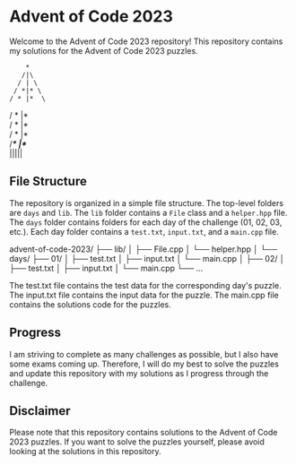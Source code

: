 # Advent of Code 2023

Welcome to the Advent of Code 2023 repository! This repository contains my solutions for the Advent of Code 2023 puzzles. 

        *
       /|\
      / | \
     / *|* \
    / * |*  \
   /  * |*   \
  /   * |*    \
 /    * |*     \
/_____* |*_____ \
      |||||



## File Structure

The repository is organized in a simple file structure. The top-level folders are `days` and `lib`. The `lib` folder contains a `File` class and a `helper.hpp` file. The `days` folder contains folders for each day of the challenge (01, 02, 03, etc.). Each day folder contains a `test.txt`, `input.txt`, and a `main.cpp` file.

advent-of-code-2023/ 
├── lib/ 
│ ├── File.cpp 
│ └── helper.hpp 
│
└── days/ 
    ├── 01/ 
    │ ├── test.txt 
    │ ├── input.txt 
    │ └── main.cpp 
    │
    ├── 02/ 
    │ ├── test.txt 
    │ ├── input.txt 
    │ └── main.cpp 
    └── ...

The test.txt file contains the test data for the corresponding day's puzzle. The input.txt file contains the input data for the puzzle. The main.cpp file contains the solutions code for the puzzles.

## Progress

I am striving to complete as many challenges as possible, but I also have some exams coming up. Therefore, I will do my best to solve the puzzles and update this repository with my solutions as I progress through the challenge.

## Disclaimer

Please note that this repository contains solutions to the Advent of Code 2023 puzzles. If you want to solve the puzzles yourself, please avoid looking at the solutions in this repository.